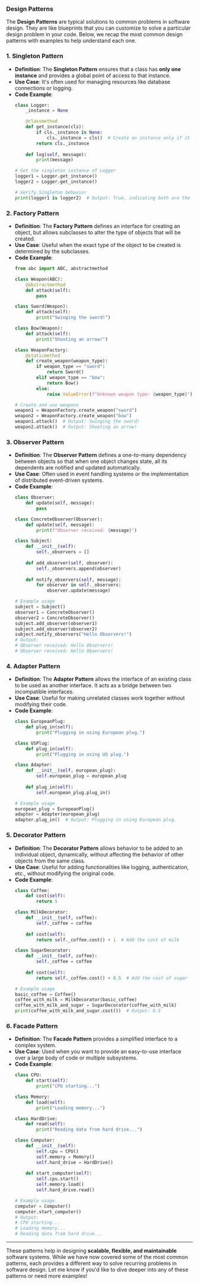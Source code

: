 ### **Design Patterns**

The **Design Patterns** are typical solutions to common problems in software design. They are like blueprints that you can customize to solve a particular design problem in your code. Below, we recap the most common design patterns with examples to help understand each one.

### 1. **Singleton Pattern**
   - **Definition**: The **Singleton Pattern** ensures that a class has **only one instance** and provides a global point of access to that instance.
   - **Use Case**: It's often used for managing resources like database connections or logging.
   - **Code Example**:
     ```python
     class Logger:
         _instance = None

         @classmethod
         def get_instance(cls):
             if cls._instance is None:
                 cls._instance = cls()  # Create an instance only if it doesn't exist
             return cls._instance
         
         def log(self, message):
             print(message)

     # Get the singleton instance of Logger
     logger1 = Logger.get_instance()
     logger2 = Logger.get_instance()

     # Verify Singleton behavior
     print(logger1 is logger2)  # Output: True, indicating both are the same instance
     ```

### 2. **Factory Pattern**
   - **Definition**: The **Factory Pattern** defines an interface for creating an object, but allows subclasses to alter the type of objects that will be created.
   - **Use Case**: Useful when the exact type of the object to be created is determined by the subclasses.
   - **Code Example**:
     ```python
     from abc import ABC, abstractmethod

     class Weapon(ABC):
         @abstractmethod
         def attack(self):
             pass

     class Sword(Weapon):
         def attack(self):
             print("Swinging the sword!")

     class Bow(Weapon):
         def attack(self):
             print("Shooting an arrow!")

     class WeaponFactory:
         @staticmethod
         def create_weapon(weapon_type):
             if weapon_type == "sword":
                 return Sword()
             elif weapon_type == "bow":
                 return Bow()
             else:
                 raise ValueError(f"Unknown weapon type: {weapon_type}")

     # Create and use weapons
     weapon1 = WeaponFactory.create_weapon("sword")
     weapon2 = WeaponFactory.create_weapon("bow")
     weapon1.attack()  # Output: Swinging the sword!
     weapon2.attack()  # Output: Shooting an arrow!
     ```

### 3. **Observer Pattern**
   - **Definition**: The **Observer Pattern** defines a one-to-many dependency between objects so that when one object changes state, all its dependents are notified and updated automatically.
   - **Use Case**: Often used in event handling systems or the implementation of distributed event-driven systems.
   - **Code Example**:
     ```python
     class Observer:
         def update(self, message):
             pass

     class ConcreteObserver(Observer):
         def update(self, message):
             print(f"Observer received: {message}")

     class Subject:
         def __init__(self):
             self._observers = []
         
         def add_observer(self, observer):
             self._observers.append(observer)
         
         def notify_observers(self, message):
             for observer in self._observers:
                 observer.update(message)

     # Example usage
     subject = Subject()
     observer1 = ConcreteObserver()
     observer2 = ConcreteObserver()
     subject.add_observer(observer1)
     subject.add_observer(observer2)
     subject.notify_observers("Hello Observers!")
     # Output:
     # Observer received: Hello Observers!
     # Observer received: Hello Observers!
     ```

### 4. **Adapter Pattern**
   - **Definition**: The **Adapter Pattern** allows the interface of an existing class to be used as another interface. It acts as a bridge between two incompatible interfaces.
   - **Use Case**: Useful for making unrelated classes work together without modifying their code.
   - **Code Example**:
     ```python
     class EuropeanPlug:
         def plug_in(self):
             print("Plugging in using European plug.")

     class USPlug:
         def plug_in(self):
             print("Plugging in using US plug.")

     class Adapter:
         def __init__(self, european_plug):
             self.european_plug = european_plug
         
         def plug_in(self):
             self.european_plug.plug_in()

     # Example usage
     european_plug = EuropeanPlug()
     adapter = Adapter(european_plug)
     adapter.plug_in()  # Output: Plugging in using European plug.
     ```

### 5. **Decorator Pattern**
   - **Definition**: The **Decorator Pattern** allows behavior to be added to an individual object, dynamically, without affecting the behavior of other objects from the same class.
   - **Use Case**: Useful for adding functionalities like logging, authentication, etc., without modifying the original code.
   - **Code Example**:
     ```python
     class Coffee:
         def cost(self):
             return 5

     class MilkDecorator:
         def __init__(self, coffee):
             self._coffee = coffee
         
         def cost(self):
             return self._coffee.cost() + 1  # Add the cost of milk

     class SugarDecorator:
         def __init__(self, coffee):
             self._coffee = coffee
         
         def cost(self):
             return self._coffee.cost() + 0.5  # Add the cost of sugar

     # Example usage
     basic_coffee = Coffee()
     coffee_with_milk = MilkDecorator(basic_coffee)
     coffee_with_milk_and_sugar = SugarDecorator(coffee_with_milk)
     print(coffee_with_milk_and_sugar.cost())  # Output: 6.5
     ```

### 6. **Facade Pattern**
   - **Definition**: The **Facade Pattern** provides a simplified interface to a complex system.
   - **Use Case**: Used when you want to provide an easy-to-use interface over a large body of code or multiple subsystems.
   - **Code Example**:
     ```python
     class CPU:
         def start(self):
             print("CPU starting...")

     class Memory:
         def load(self):
             print("Loading memory...")

     class HardDrive:
         def read(self):
             print("Reading data from hard drive...")

     class Computer:
         def __init__(self):
             self.cpu = CPU()
             self.memory = Memory()
             self.hard_drive = HardDrive()
         
         def start_computer(self):
             self.cpu.start()
             self.memory.load()
             self.hard_drive.read()

     # Example usage
     computer = Computer()
     computer.start_computer()
     # Output:
     # CPU starting...
     # Loading memory...
     # Reading data from hard drive...
     ```

---

These patterns help in designing **scalable, flexible, and maintainable** software systems. While we have now covered some of the most common patterns, each provides a different way to solve recurring problems in software design. Let me know if you'd like to dive deeper into any of these patterns or need more examples!
